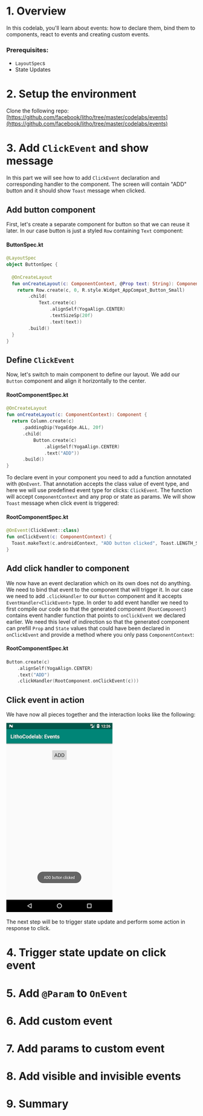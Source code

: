 # 1. Overview

In this codelab, you'll learn about events: how to declare them, bind them to components, react to events and creating custom events.

### Prerequisites:
- `LayoutSpec`s
- State Updates

# 2. Setup the environment

Clone the following repo: [https://github.com/facebook/litho/tree/master/codelabs/events](https://github.com/facebook/litho/tree/master/codelabs/events)

# 3. Add `ClickEvent` and show message

In this part we will see how to add `ClickEvent` declaration and corresponding handler to the component. The screen will contain "ADD" button and it should show `Toast` message when clicked.

## Add button component
First, let's create a separate component for button so that we can reuse it later. In our case button is just a styled `Row` containing `Text` component:
#### ButtonSpec.kt
```kotlin 
@LayoutSpec
object ButtonSpec {

  @OnCreateLayout
  fun onCreateLayout(c: ComponentContext, @Prop text: String): Component {
    return Row.create(c, 0, R.style.Widget_AppCompat_Button_Small)
        .child(
            Text.create(c)
                .alignSelf(YogaAlign.CENTER)
                .textSizeSp(20f)
                .text(text))
        .build()
  }
}
```

## Define `ClickEvent`
Now, let's switch to main component to define our layout. We add our `Button` component and align it horizontally to the center.

#### RootComponentSpec.kt
```kotlin
@OnCreateLayout
fun onCreateLayout(c: ComponentContext): Component {
  return Column.create(c)
      .paddingDip(YogaEdge.ALL, 20f)
      .child(
          Button.create(c)
              .alignSelf(YogaAlign.CENTER)
              .text("ADD"))
      .build()
}
```

To declare event in your component you need to add a function annotated with `@OnEvent`. That annotation accepts the class value of event type, and here we will use predefined event type for clicks: `ClickEvent`. The function will accept `ComponentContext` and any prop or state as params. We will show `Toast` message when click event is triggered:

#### RootComponentSpec.kt
```kotlin
@OnEvent(ClickEvent::class)
fun onClickEvent(c: ComponentContext) {
  Toast.makeText(c.androidContext, "ADD button clicked", Toast.LENGTH_SHORT).show()
}
```

## Add click handler to component

We now have an event declaration which on its own does not do anything. We need to bind that event to the component that will trigger it. In our case we need to add `.clickHandler` to our `Button` component and it accepts `EventHandler<ClickEvent>` type. In order to add event handler we need to first compile our code so that the generated component (`RootComponent`) contains event handler function that points to `onClickEvent` we declared earlier. We need this level of indirection so that the generated component can prefill `Prop` and `State` values that could have been declared in `onClickEvent` and provide a method where you only pass `ComponentContext`:

#### RootComponentSpec.kt
```kotlin
Button.create(c)
    .alignSelf(YogaAlign.CENTER)
    .text("ADD")
    .clickHandler(RootComponent.onClickEvent(c)))
```  

## Click event in action

We have now all pieces together and the interaction looks like the following:

![Part1 end result](static/part1_endresult.png)

The next step will be to trigger state update and perform some action in response to click.

# 4. Trigger state update on click event

# 5. Add `@Param` to `OnEvent`

# 6. Add custom event

# 7. Add params to custom event

# 8. Add visible and invisible events

# 9. Summary


